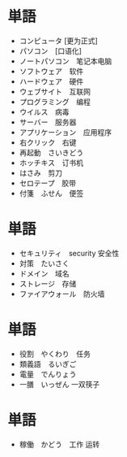 # 単語

* コンピュータ  [更为正式]
* パソコン　[口语化]
* ノートパソコン　笔记本电脑 
* ソフトウェア　软件
* ハードウェア　硬件
* ウェブサイト　互联网
* プログラミング　编程
* ウイルス　病毒
* サーバー　服务器
* アプリケーション　应用程序
* 右クリック　右键
* 再起動　さいきどう
* ホッチキス　订书机
* はさみ　剪刀
* セロテープ　胶带
* 付箋　ふせん　便签

# 単語

* セキュリティ　security 安全性
* 対策　たいさく
* ドメイン　域名
* ストレージ　存储　
* ファイアウォール　防火墙

# 単語

* 役割　やくわり　任务
* 類義語　るいぎご
* 電量　でんりょう
* 一膳　いっぜん 一双筷子 

# 単語

* 稼働　かどう　工作 运转